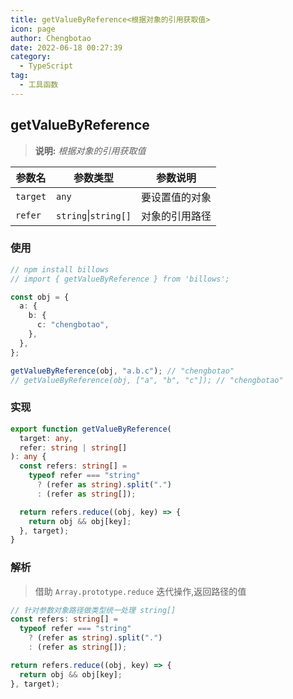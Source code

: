 ```yaml
---
title: getValueByReference<根据对象的引用获取值>
icon: page
author: Chengbotao
date: 2022-06-18 00:27:39
category:
  - TypeScript
tag:
  - 工具函数
---
```


<!--
 * @Author: Chengbotao
 * @Date: 2022-06-18 00:27:39
-->

## getValueByReference

> **说明:** _根据对象的引用获取值_

| 参数名   | 参数类型             | 参数说明       |
| -------- | -------------------- | -------------- |
| `target` | `any`                | 要设置值的对象 |
| `refer`  | `string`\|`string[]` | 对象的引用路径 |

### 使用

```ts
// npm install billows
// import { getValueByReference } from 'billows';

const obj = {
  a: {
    b: {
      c: "chengbotao",
    },
  },
};

getValueByReference(obj, "a.b.c"); // "chengbotao"
// getValueByReference(obj, ["a", "b", "c"]); // "chengbotao"
```

### 实现

```ts
export function getValueByReference(
  target: any,
  refer: string | string[]
): any {
  const refers: string[] =
    typeof refer === "string"
      ? (refer as string).split(".")
      : (refer as string[]);

  return refers.reduce((obj, key) => {
    return obj && obj[key];
  }, target);
}
```

### 解析

> 借助 `Array.prototype.reduce` 迭代操作,返回路径的值

```ts
// 针对参数对象路径做类型统一处理 string[]
const refers: string[] =
  typeof refer === "string"
    ? (refer as string).split(".")
    : (refer as string[]);

return refers.reduce((obj, key) => {
  return obj && obj[key];
}, target);
```
